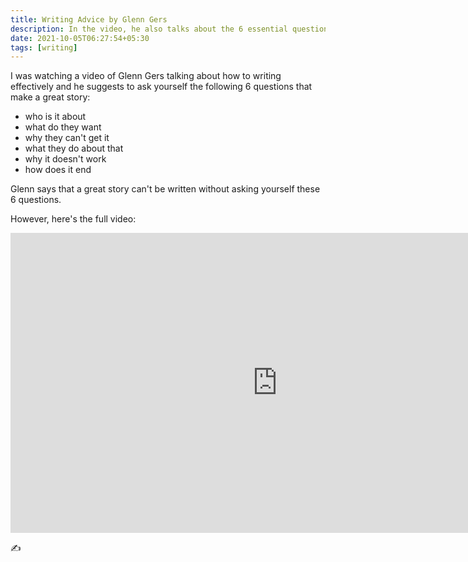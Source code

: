 ```yaml
---
title: Writing Advice by Glenn Gers
description: In the video, he also talks about the 6 essential questions of writing...
date: 2021-10-05T06:27:54+05:30
tags: [writing]
---
```


I was watching a video of Glenn Gers talking about how to writing effectively and he suggests to ask yourself the following 6 questions that make a great story:

- who is it about
- what do they want
- why they can't get it
- what they do about that
- why it doesn't work
- how does it end

Glenn says that a great story can't be written without asking yourself these 6 questions.

However, here's the full video:

<iframe width="853" height="480" src="https://www.youtube.com/embed/uL0atQFZzL8" title="YouTube video player" frameborder="0" allow="accelerometer; autoplay; clipboard-write; encrypted-media; gyroscope; picture-in-picture" allowfullscreen></iframe>

✍